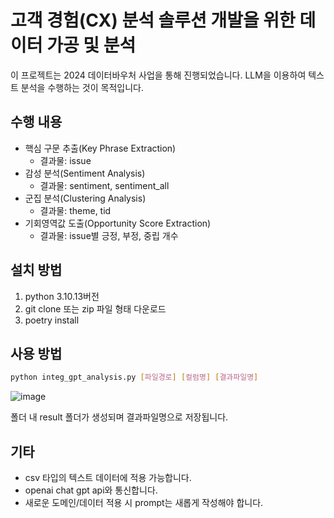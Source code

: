 # 고객 경험(CX) 분석 솔루션 개발을 위한 데이터 가공 및 분석
이 프로젝트는 2024 데이터바우처 사업을 통해 진행되었습니다. LLM을 이용하여 텍스트 분석을 수행하는 것이 목적입니다.
## 수행 내용
- 핵심 구문 추출(Key Phrase Extraction)
  - 결과물: issue
- 감성 분석(Sentiment Analysis)
  - 결과물: sentiment, sentiment_all
- 군집 분석(Clustering Analysis)
  - 결과물: theme, tid
- 기회영역값 도출(Opportunity Score Extraction)
  - 결과물: issue별 긍정, 부정, 중립 개수

## 설치 방법
1. python 3.10.13버전
2. git clone 또는 zip 파일 형태 다운로드
3. poetry install

## 사용 방법
```bash
python integ_gpt_analysis.py [파일경로] [컬럼명] [결과파일명]
```
![image](https://github.com/user-attachments/assets/af936d89-5678-4b93-84ae-02ce40eb8ce2)

폴더 내 result 폴더가 생성되며 결과파일명으로 저장됩니다.

## 기타
- csv 타입의 텍스트 데이터에 적용 가능합니다.
- openai chat gpt api와 통신합니다.
- 새로운 도메인/데이터 적용 시 prompt는 새롭게 작성해야 합니다.
